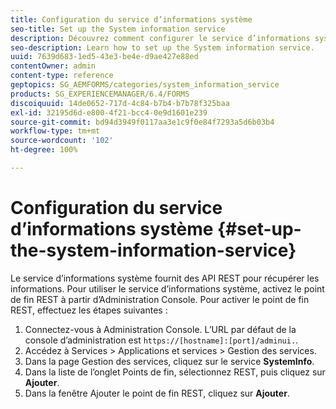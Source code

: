 ```yaml
---
title: Configuration du service d’informations système
seo-title: Set up the System information service
description: Découvrez comment configurer le service d’informations système.
seo-description: Learn how to set up the System information service.
uuid: 7639d683-1ed5-43e3-be4e-d9ae427e88ed
contentOwner: admin
content-type: reference
geptopics: SG_AEMFORMS/categories/system_information_service
products: SG_EXPERIENCEMANAGER/6.4/FORMS
discoiquuid: 14de0652-717d-4c84-b7b4-b7b78f325baa
exl-id: 32195d6d-e800-4f21-bcc4-0e9d1601e239
source-git-commit: bd94d3949f0117aa3e1c9f0e84f7293a5d6b03b4
workflow-type: tm+mt
source-wordcount: '102'
ht-degree: 100%

---
```


# Configuration du service d’informations système {#set-up-the-system-information-service}

Le service d’informations système fournit des API REST pour récupérer les informations. Pour utiliser le service d’informations système, activez le point de fin REST à partir d’Administration Console. Pour activer le point de fin REST, effectuez les étapes suivantes :

1. Connectez-vous à Administration Console. L’URL par défaut de la console d’administration est `https://[hostname]:[port]/adminui.`.
1. Accédez à Services > Applications et services > Gestion des services.
1. Dans la page Gestion des services, cliquez sur le service **SystemInfo**.
1. Dans la liste de l’onglet Points de fin, sélectionnez REST, puis cliquez sur **Ajouter**.
1. Dans la fenêtre Ajouter le point de fin REST, cliquez sur **Ajouter**.
